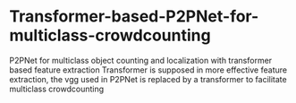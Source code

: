 # Transformer-based-P2PNet-for-multiclass-crowdcounting
P2PNet for multiclass object counting and localization with transformer based feature extraction
Transformer is supposed in more effective feature extraction, the vgg used in P2PNet is replaced by a transformer to facilitate multiclass crowdcounting
